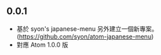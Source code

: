 ## 0.0.1
* 基於 syon's japanese-menu 另外建立一個新專案。(https://github.com/syon/atom-japanese-menu)
* 對應 Atom 1.0.0 版
